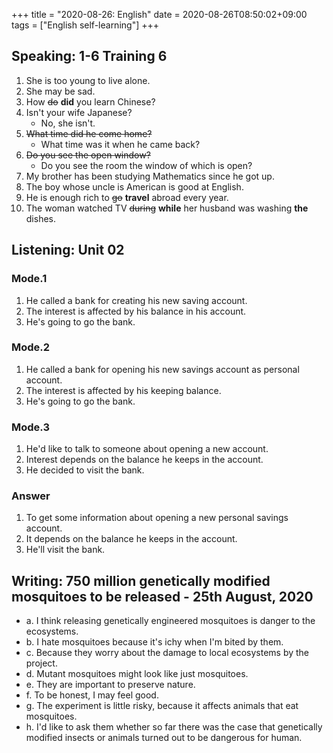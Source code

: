 +++
title =  "2020-08-26: English"
date = 2020-08-26T08:50:02+09:00
tags = ["English self-learning"]
+++

## Speaking: 1-6 Training 6

1. She is too young to live alone.
2. She may be sad.
3. How ~~do~~ **did** you learn Chinese?
4. Isn't your wife Japanese?
    - No, she isn't.
5. ~~What time did he come home?~~
    - What time was it when he came back?
6. ~~Do you see the open window?~~
    - Do you see the room the window of which is open?
7. My brother has been studying Mathematics since he got up.
8. The boy whose uncle is American is good at English.
9. He is enough rich to ~~go~~ **travel** abroad every year.
10. The woman watched TV ~~during~~ **while** her husband was washing **the** dishes.
    
## Listening: Unit 02

### Mode.1

1. He called a bank for creating his new saving account.
2. The interest is affected by his balance in his account.
3. He's going to go the bank.

### Mode.2

1. He called a bank for opening his new savings account as personal account. 
2. The interest is affected by his keeping balance.
3. He's going to go the bank.

### Mode.3

1. He'd like to talk to someone about opening a new account.
2. Interest depends on the balance he keeps in the account.
3. He decided to visit the bank.

### Answer

1. To get some information about opening a new personal savings account.
2. It depends on the balance he keeps in the account.
3. He'll visit the bank.

## Writing: 750 million genetically modified mosquitoes to be released - 25th August, 2020

* a. I think releasing genetically engineered mosquitoes is danger to the ecosystems.
* b. I hate mosquitoes because it's ichy when I'm bited by them.
* c. Because they worry about the damage to local ecosystems by the project.
* d. Mutant mosquitoes might look like just mosquitoes.
* e. They are important to preserve nature.
* f. To be honest, I may feel good.
* g. The experiment is little risky, because it affects animals that eat mosquitoes.
* h. I'd like to ask them whether so far there was the case that genetically modified insects or animals turned out to be dangerous for human.


